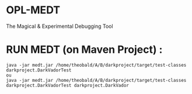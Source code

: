 # OPL-MEDT
The Magical &amp; Experimental Debugging Tool

# RUN MEDT (on Maven Project) :
	java -jar medt.jar /home/theobald/A/B/darkproject/target/test-classes darkproject.DarkVadorTest
	ou
	java -jar medt.jar /home/theobald/A/B/darkproject/target/test-classes darkproject.DarkVadorTest darkproject.DarkVador

